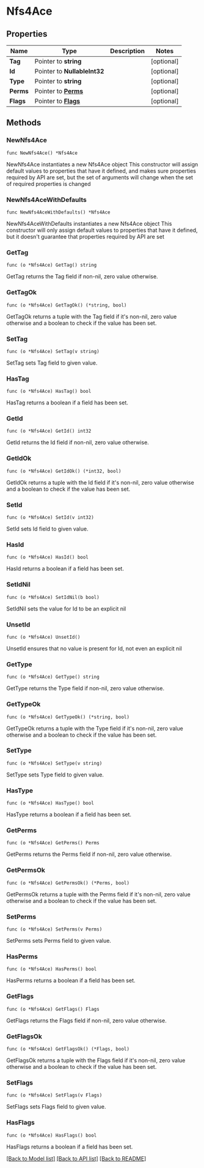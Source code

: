 # Nfs4Ace

## Properties

Name | Type | Description | Notes
------------ | ------------- | ------------- | -------------
**Tag** | Pointer to **string** |  | [optional] 
**Id** | Pointer to **NullableInt32** |  | [optional] 
**Type** | Pointer to **string** |  | [optional] 
**Perms** | Pointer to [**Perms**](Perms.md) |  | [optional] 
**Flags** | Pointer to [**Flags**](Flags.md) |  | [optional] 

## Methods

### NewNfs4Ace

`func NewNfs4Ace() *Nfs4Ace`

NewNfs4Ace instantiates a new Nfs4Ace object
This constructor will assign default values to properties that have it defined,
and makes sure properties required by API are set, but the set of arguments
will change when the set of required properties is changed

### NewNfs4AceWithDefaults

`func NewNfs4AceWithDefaults() *Nfs4Ace`

NewNfs4AceWithDefaults instantiates a new Nfs4Ace object
This constructor will only assign default values to properties that have it defined,
but it doesn't guarantee that properties required by API are set

### GetTag

`func (o *Nfs4Ace) GetTag() string`

GetTag returns the Tag field if non-nil, zero value otherwise.

### GetTagOk

`func (o *Nfs4Ace) GetTagOk() (*string, bool)`

GetTagOk returns a tuple with the Tag field if it's non-nil, zero value otherwise
and a boolean to check if the value has been set.

### SetTag

`func (o *Nfs4Ace) SetTag(v string)`

SetTag sets Tag field to given value.

### HasTag

`func (o *Nfs4Ace) HasTag() bool`

HasTag returns a boolean if a field has been set.

### GetId

`func (o *Nfs4Ace) GetId() int32`

GetId returns the Id field if non-nil, zero value otherwise.

### GetIdOk

`func (o *Nfs4Ace) GetIdOk() (*int32, bool)`

GetIdOk returns a tuple with the Id field if it's non-nil, zero value otherwise
and a boolean to check if the value has been set.

### SetId

`func (o *Nfs4Ace) SetId(v int32)`

SetId sets Id field to given value.

### HasId

`func (o *Nfs4Ace) HasId() bool`

HasId returns a boolean if a field has been set.

### SetIdNil

`func (o *Nfs4Ace) SetIdNil(b bool)`

 SetIdNil sets the value for Id to be an explicit nil

### UnsetId
`func (o *Nfs4Ace) UnsetId()`

UnsetId ensures that no value is present for Id, not even an explicit nil
### GetType

`func (o *Nfs4Ace) GetType() string`

GetType returns the Type field if non-nil, zero value otherwise.

### GetTypeOk

`func (o *Nfs4Ace) GetTypeOk() (*string, bool)`

GetTypeOk returns a tuple with the Type field if it's non-nil, zero value otherwise
and a boolean to check if the value has been set.

### SetType

`func (o *Nfs4Ace) SetType(v string)`

SetType sets Type field to given value.

### HasType

`func (o *Nfs4Ace) HasType() bool`

HasType returns a boolean if a field has been set.

### GetPerms

`func (o *Nfs4Ace) GetPerms() Perms`

GetPerms returns the Perms field if non-nil, zero value otherwise.

### GetPermsOk

`func (o *Nfs4Ace) GetPermsOk() (*Perms, bool)`

GetPermsOk returns a tuple with the Perms field if it's non-nil, zero value otherwise
and a boolean to check if the value has been set.

### SetPerms

`func (o *Nfs4Ace) SetPerms(v Perms)`

SetPerms sets Perms field to given value.

### HasPerms

`func (o *Nfs4Ace) HasPerms() bool`

HasPerms returns a boolean if a field has been set.

### GetFlags

`func (o *Nfs4Ace) GetFlags() Flags`

GetFlags returns the Flags field if non-nil, zero value otherwise.

### GetFlagsOk

`func (o *Nfs4Ace) GetFlagsOk() (*Flags, bool)`

GetFlagsOk returns a tuple with the Flags field if it's non-nil, zero value otherwise
and a boolean to check if the value has been set.

### SetFlags

`func (o *Nfs4Ace) SetFlags(v Flags)`

SetFlags sets Flags field to given value.

### HasFlags

`func (o *Nfs4Ace) HasFlags() bool`

HasFlags returns a boolean if a field has been set.


[[Back to Model list]](../README.md#documentation-for-models) [[Back to API list]](../README.md#documentation-for-api-endpoints) [[Back to README]](../README.md)


